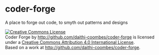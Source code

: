 # coder-forge
A place to forge out code, to smyth out patterns and designs

<a rel="license" href="http://creativecommons.org/licenses/by/4.0/"><img alt="Creative Commons License" style="border-width:0" src="https://i.creativecommons.org/l/by/4.0/88x31.png" /></a><br /><span xmlns:dct="http://purl.org/dc/terms/" property="dct:title">Coder Forge</span> by <a xmlns:cc="http://creativecommons.org/ns#" href="http://github.com/daithi-coombes/coder-forge" property="cc:attributionName" rel="cc:attributionURL">http://github.com/daithi-coombes/coder-forge</a> is licensed under a <a rel="license" href="http://creativecommons.org/licenses/by/4.0/">Creative Commons Attribution 4.0 International License</a>.<br />Based on a work at <a xmlns:dct="http://purl.org/dc/terms/" href="http://github.com/daithi-coombes/coder-forge" rel="dct:source">http://github.com/daithi-coombes/coder-forge</a>.

